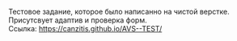 Тестовое задание, которое было написанно на чистой верстке. Присутсвует адаптив и проверка форм.\
Ссылка: https://canzitis.github.io/AVS--TEST/
